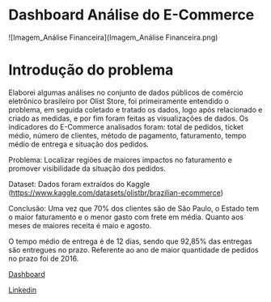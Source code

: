 # Dashboard Análise do E-Commerce

![Imagem_Análise Financeira](Imagem_Análise Financeira.png)

# Introdução do problema

Elaborei algumas análises no conjunto de dados públicos de comércio eletrônico brasileiro por Olist Store, foi primeiramente entendido o problema, em seguida coletado e tratado os dados, logo após relacionado e criado as medidas, e por fim foram feitas as visualizações de dados. Os indicadores do E-Commerce analisados foram: total de pedidos, ticket médio, número de clientes, método de pagamento, faturamento, tempo médio de entrega e situação dos pedidos.  


Problema: Localizar regiões de maiores impactos no faturamento e promover visibilidade da situação dos pedidos.


Dataset: Dados foram extraídos do Kaggle (https://www.kaggle.com/datasets/olistbr/brazilian-ecommerce)

Conclusão: Uma vez que 70% dos clientes são de São Paulo, o Estado tem o maior faturamento e o menor gasto com frete em média. Quanto aos meses de maiores receita é maio e agosto.

O tempo médio de entrega é de 12 dias, sendo que 92,85% das entregas são entregues no prazo. Referente ao ano de maior quantidade de pedidos no prazo foi de 2016.

[Dashboard](https://app.powerbi.com/view?r=eyJrIjoiZTBiYTE2M2EtZGI5Yy00NmUwLThiOGYtYWNkZWVmYjhiMmI4IiwidCI6ImVmMDhmOTQ4LTMzNzItNDA2OC1hZTVkLTg3M2FhODViZTk5NCJ9)

[Linkedin](https://www.linkedin.com/in/wellington-martins-5a19638b/)


